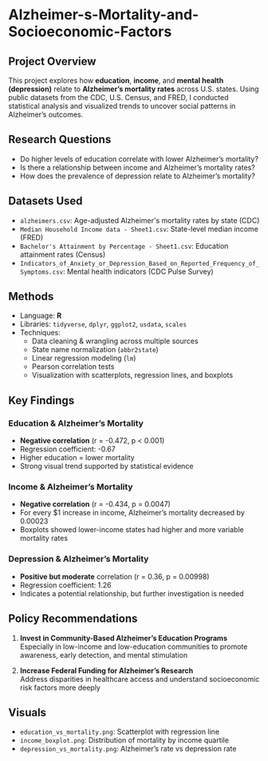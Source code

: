 # Alzheimer-s-Mortality-and-Socioeconomic-Factors

## Project Overview
This project explores how **education**, **income**, and **mental health (depression)** relate to **Alzheimer’s mortality rates** across U.S. states. Using public datasets from the CDC, U.S. Census, and FRED, I conducted statistical analysis and visualized trends to uncover social patterns in Alzheimer’s outcomes.

## Research Questions
- Do higher levels of education correlate with lower Alzheimer’s mortality?
- Is there a relationship between income and Alzheimer’s mortality rates?
- How does the prevalence of depression relate to Alzheimer’s mortality?

## Datasets Used
- `alzheimers.csv`: Age-adjusted Alzheimer's mortality rates by state (CDC)
- `Median Household Income data - Sheet1.csv`: State-level median income (FRED)
- `Bachelor's Attainment by Percentage - Sheet1.csv`: Education attainment rates (Census)
- `Indicators_of_Anxiety_or_Depression_Based_on_Reported_Frequency_of_Symptoms.csv`: Mental health indicators (CDC Pulse Survey)

## Methods
- Language: **R**
- Libraries: `tidyverse`, `dplyr`, `ggplot2`, `usdata`, `scales`
- Techniques:
  - Data cleaning & wrangling across multiple sources
  - State name normalization (`abbr2state`)
  - Linear regression modeling (`lm`)
  - Pearson correlation tests
  - Visualization with scatterplots, regression lines, and boxplots

## Key Findings

### Education & Alzheimer’s Mortality
- **Negative correlation** (r = -0.472, p < 0.001)
- Regression coefficient: -0.67
- Higher education = lower mortality
- Strong visual trend supported by statistical evidence

### Income & Alzheimer’s Mortality
- **Negative correlation** (r = -0.434, p = 0.0047)
- For every \$1 increase in income, Alzheimer’s mortality decreased by 0.00023
- Boxplots showed lower-income states had higher and more variable mortality rates

### Depression & Alzheimer’s Mortality
- **Positive but moderate** correlation (r = 0.36, p = 0.00998)
- Regression coefficient: 1.26
- Indicates a potential relationship, but further investigation is needed

##  Policy Recommendations
1. **Invest in Community-Based Alzheimer’s Education Programs**  
   Especially in low-income and low-education communities to promote awareness, early detection, and mental stimulation

2. **Increase Federal Funding for Alzheimer’s Research**  
   Address disparities in healthcare access and understand socioeconomic risk factors more deeply

## Visuals
- `education_vs_mortality.png`: Scatterplot with regression line
- `income_boxplot.png`: Distribution of mortality by income quartile
- `depression_vs_mortality.png`: Alzheimer’s rate vs depression rate

